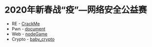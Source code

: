 # 2020年新春战“疫”—网络安全公益赛



- RE - [CrackMe](./CrackMe)
- Pwn - [document](./document)
- Web - [nodeGame](nodeGame)
- Crypto - [baby_crypto](baby_crypto)